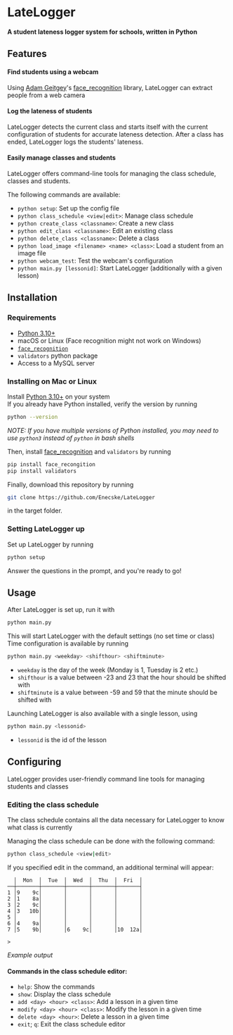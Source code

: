# LateLogger
**A student lateness logger system for schools, written in Python**

## Features
#### Find students using a webcam
Using [Adam Geitgey](https://github.com/ageitgey)'s [face_recognition](https://github.com/ageitgey/face_recognition) library,
LateLogger can extract people from a web camera

#### Log the lateness of students
LateLogger detects the current class and starts itself with the current configuration of students for accurate lateness detection.
After a class has ended, LateLogger logs the students' lateness.

#### Easily manage classes and students
LateLogger offers command-line tools for managing the class schedule, classes and students.

The following commands are available:
- `python setup`: Set up the config file
- `python class_schedule <view|edit>`: Manage class schedule
- `python create_class <classname>`: Create a new class
- `python edit_class <classname>`: Edit an existing class
- `python delete_class <classname>`: Delete a class
- `python load_image <filename> <name> <class>`: Load a student from an image file
- `python webcam_test`: Test the webcam's configuration
- `python main.py [lessonid]`: Start LateLogger (additionally with a given lesson)

## Installation
### Requirements
- [Python 3.10+](https://www.python.org/)
- macOS or Linux (Face recognition might not work on Windows)
- [`face_recognition`](https://github.com/ageitgey/face_recognition)
- `validators` python package
- Access to a MySQL server

### Installing on Mac or Linux
Install [Python 3.10+](https://www.python.org/downloads/) on your system\
If you already have Python installed, verify the version by running

```bash
python --version
```
*NOTE: If you have multiple versions of Python installed, you may need to use `python3` instead of `python` in bash shells*

Then, install [face_recognition](https://github.com/ageitgey/face_recognition) and `validators` by running

```bash
pip install face_recongition
pip install validators
```

Finally, download this repository by running
```bash
git clone https://github.com/Enecske/LateLogger
```
in the target folder.

### Setting LateLogger up
Set up LateLogger by running
```bash
python setup
```
Answer the questions in the prompt, and you're ready to go!

## Usage
After LateLogger is set up, run it with
```bash
python main.py
```
This will start LateLogger with the default settings (no set time or class)\
Time configuration is available by running
```bash
python main.py <weekday> <shifthour> <shiftminute>
```
- `weekday` is the day of the week (Monday is 1, Tuesday is 2 etc.)
- `shifthour` is a value between -23 and 23 that the hour should be shifted with
- `shiftminute` is a value between -59 and 59 that the minute should be shifted with

Launching LateLogger is also available with a single lesson, using
```bash
python main.py <lessonid>
```
- `lessonid` is the id of the lesson

## Configuring
LateLogger provides user-friendly command line tools for managing students and classes

### Editing the class schedule
The class schedule contains all the data necessary for LateLogger to know what class is currently

Managing the class schedule can be done with the following command:
```bash
python class_schedule <view|edit>
```

If you specified edit in the command, an additional terminal will appear:
```
  │  Mon  │  Tue  │  Wed  │  Thu  │  Fri  │
──┼───────┼───────┼───────┼───────┼───────┤
1 │9    9c│       │       │       │       │
2 │1    8a│       │       │       │       │
3 │2    9c│       │       │       │       │
4 │3   10b│       │       │       │       │
5 │       │       │       │       │       │
6 │4    9a│       │       │       │       │
7 │5    9b│       │6    9c│       │10  12a│

> 
```
*Example output*

#### Commands in the class schedule editor:
- `help`: Show the commands
- `show`: Display the class schedule
- `add <day> <hour> <class>`: Add a lesson in a given time
- `modify <day> <hour> <class>`: Modify the lesson in a given time
- `delete <day> <hour>`: Delete a lesson in a given time
- `exit`; `q`: Exit the class schedule editor